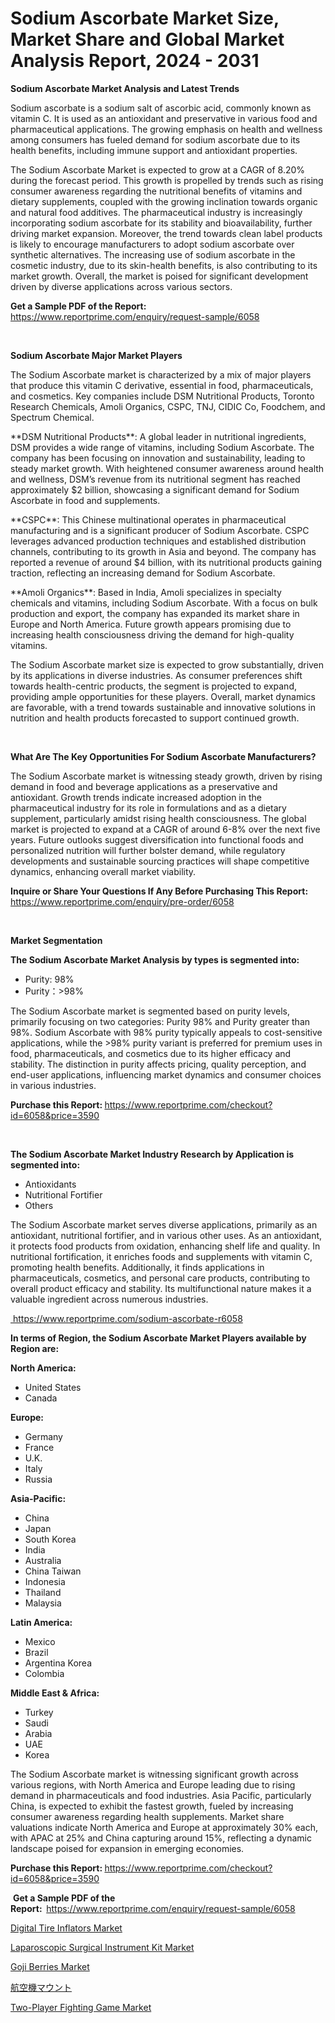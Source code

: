 <p><h1>Sodium Ascorbate Market Size, Market Share and Global Market Analysis Report, 2024 - 2031</h1></p><p><strong>Sodium Ascorbate Market Analysis and Latest Trends</strong></p>
<p><p>Sodium ascorbate is a sodium salt of ascorbic acid, commonly known as vitamin C. It is used as an antioxidant and preservative in various food and pharmaceutical applications. The growing emphasis on health and wellness among consumers has fueled demand for sodium ascorbate due to its health benefits, including immune support and antioxidant properties. </p><p>The Sodium Ascorbate Market is expected to grow at a CAGR of 8.20% during the forecast period. This growth is propelled by trends such as rising consumer awareness regarding the nutritional benefits of vitamins and dietary supplements, coupled with the growing inclination towards organic and natural food additives. The pharmaceutical industry is increasingly incorporating sodium ascorbate for its stability and bioavailability, further driving market expansion. Moreover, the trend towards clean label products is likely to encourage manufacturers to adopt sodium ascorbate over synthetic alternatives. The increasing use of sodium ascorbate in the cosmetic industry, due to its skin-health benefits, is also contributing to its market growth. Overall, the market is poised for significant development driven by diverse applications across various sectors.</p></p>
<p><strong>Get a Sample PDF of the Report:&nbsp;</strong> <a href="https://www.reportprime.com/enquiry/request-sample/6058">https://www.reportprime.com/enquiry/request-sample/6058</a></p>
<p>&nbsp;</p>
<p><strong>Sodium Ascorbate Major Market Players</strong></p>
<p><p>The Sodium Ascorbate market is characterized by a mix of major players that produce this vitamin C derivative, essential in food, pharmaceuticals, and cosmetics. Key companies include DSM Nutritional Products, Toronto Research Chemicals, Amoli Organics, CSPC, TNJ, CIDIC Co, Foodchem, and Spectrum Chemical.</p><p>**DSM Nutritional Products**: A global leader in nutritional ingredients, DSM provides a wide range of vitamins, including Sodium Ascorbate. The company has been focusing on innovation and sustainability, leading to steady market growth. With heightened consumer awareness around health and wellness, DSM’s revenue from its nutritional segment has reached approximately $2 billion, showcasing a significant demand for Sodium Ascorbate in food and supplements.</p><p>**CSPC**: This Chinese multinational operates in pharmaceutical manufacturing and is a significant producer of Sodium Ascorbate. CSPC leverages advanced production techniques and established distribution channels, contributing to its growth in Asia and beyond. The company has reported a revenue of around $4 billion, with its nutritional products gaining traction, reflecting an increasing demand for Sodium Ascorbate.</p><p>**Amoli Organics**: Based in India, Amoli specializes in specialty chemicals and vitamins, including Sodium Ascorbate. With a focus on bulk production and export, the company has expanded its market share in Europe and North America. Future growth appears promising due to increasing health consciousness driving the demand for high-quality vitamins.</p><p>The Sodium Ascorbate market size is expected to grow substantially, driven by its applications in diverse industries. As consumer preferences shift towards health-centric products, the segment is projected to expand, providing ample opportunities for these players. Overall, market dynamics are favorable, with a trend towards sustainable and innovative solutions in nutrition and health products forecasted to support continued growth.</p></p>
<p>&nbsp;</p>
<p><strong>What Are The Key Opportunities For Sodium Ascorbate Manufacturers?</strong></p>
<p><p>The Sodium Ascorbate market is witnessing steady growth, driven by rising demand in food and beverage applications as a preservative and antioxidant. Growth trends indicate increased adoption in the pharmaceutical industry for its role in formulations and as a dietary supplement, particularly amidst rising health consciousness. The global market is projected to expand at a CAGR of around 6-8% over the next five years. Future outlooks suggest diversification into functional foods and personalized nutrition will further bolster demand, while regulatory developments and sustainable sourcing practices will shape competitive dynamics, enhancing overall market viability.</p></p>
<p><strong>Inquire or Share Your Questions If Any Before Purchasing This Report:</strong> <a href="https://www.reportprime.com/enquiry/pre-order/6058">https://www.reportprime.com/enquiry/pre-order/6058</a></p>
<p>&nbsp;</p>
<p><strong>Market Segmentation</strong></p>
<p><strong>The Sodium Ascorbate Market Analysis by types is segmented into:</strong></p>
<p><ul><li>Purity: 98%</li><li>Purity：>98%</li></ul></p>
<p><p>The Sodium Ascorbate market is segmented based on purity levels, primarily focusing on two categories: Purity 98% and Purity greater than 98%. Sodium Ascorbate with 98% purity typically appeals to cost-sensitive applications, while the >98% purity variant is preferred for premium uses in food, pharmaceuticals, and cosmetics due to its higher efficacy and stability. The distinction in purity affects pricing, quality perception, and end-user applications, influencing market dynamics and consumer choices in various industries.</p></p>
<p><strong>Purchase this Report:&nbsp;</strong><a href="https://www.reportprime.com/checkout?id=6058&price=3590">https://www.reportprime.com/checkout?id=6058&price=3590</a></p>
<p>&nbsp;</p>
<p><strong>The Sodium Ascorbate Market Industry Research by Application is segmented into:</strong></p>
<p><ul><li>Antioxidants</li><li>Nutritional Fortifier</li><li>Others</li></ul></p>
<p><p>The Sodium Ascorbate market serves diverse applications, primarily as an antioxidant, nutritional fortifier, and in various other uses. As an antioxidant, it protects food products from oxidation, enhancing shelf life and quality. In nutritional fortification, it enriches foods and supplements with vitamin C, promoting health benefits. Additionally, it finds applications in pharmaceuticals, cosmetics, and personal care products, contributing to overall product efficacy and stability. Its multifunctional nature makes it a valuable ingredient across numerous industries.</p></p>
<p><a href="https://www.reportprime.com/sodium-ascorbate-r6058">&nbsp;https://www.reportprime.com/sodium-ascorbate-r6058</a></p>
<p><strong>In terms of Region, the Sodium Ascorbate Market Players available by Region are:</strong></p>
<p>
    <p> <strong> North America: </strong>
        <ul>
            <li>United States</li>
            <li>Canada</li>
        </ul>
        </p> 
    <p> <strong> Europe: </strong>
        <ul>
            <li>Germany</li>
            <li>France</li>
            <li>U.K.</li>
            <li>Italy</li>
            <li>Russia</li>
        </ul>
        </p> 
    <p> <strong> Asia-Pacific: </strong>
        <ul>
            <li>China</li>
            <li>Japan</li>
            <li>South Korea</li>
            <li>India</li>
            <li>Australia</li>
            <li>China Taiwan</li>
            <li>Indonesia</li>
            <li>Thailand</li>
            <li>Malaysia</li>
        </ul>
        </p> 
    <p> <strong> Latin America: </strong>
        <ul>
            <li>Mexico</li>
            <li>Brazil</li>
            <li>Argentina Korea</li>
            <li>Colombia</li>
        </ul>
        </p> 
    <p> <strong> Middle East & Africa: </strong>
        <ul>
            <li>Turkey</li>
            <li>Saudi</li>
            <li>Arabia</li>
            <li>UAE</li>
            <li>Korea</li>
        </ul>
    </p>
    </p>
<p><p>The Sodium Ascorbate market is witnessing significant growth across various regions, with North America and Europe leading due to rising demand in pharmaceuticals and food industries. Asia Pacific, particularly China, is expected to exhibit the fastest growth, fueled by increasing consumer awareness regarding health supplements. Market share valuations indicate North America and Europe at approximately 30% each, with APAC at 25% and China capturing around 15%, reflecting a dynamic landscape poised for expansion in emerging economies.</p></p>
<p><strong>Purchase this Report: </strong><a href="https://www.reportprime.com/checkout?id=6058&price=3590">https://www.reportprime.com/checkout?id=6058&price=3590</a></p>
<p>&nbsp;<strong>Get a Sample PDF of the Report:&nbsp;&nbsp;</strong><a href="https://www.reportprime.com/enquiry/request-sample/6058">https://www.reportprime.com/enquiry/request-sample/6058</a></p>
<p><strong></strong></p>
<p><p><a href="https://medium.com/@nathan.skinner8798456/digital-tire-inflators-market-size-growth-and-industry-analysis-by-market-segmentation-and-8dc2c1bd39dd">Digital Tire Inflators Market</a></p><p><a href="https://issuu.com/reportprime-2/docs/laparoscopic-surgical-instrument-ki_7afdfe3c572995">Laparoscopic Surgical Instrument Kit Market</a></p><p><a href="https://github.com/napierswinnyfg/Market-Research-Report-List-1/blob/main/goji-berries-market.md">Goji Berries Market</a></p><p><a href="https://medium.com/@manuelmann1976/%E5%B8%82%E5%A0%B4%E4%BA%88%E6%B8%AC-%E3%82%B0%E3%83%AD%E3%83%BC%E3%83%90%E3%83%AB%E8%88%AA%E7%A9%BA%E6%A9%9F%E3%83%9E%E3%82%A6%E3%83%B3%E3%83%88%E3%81%AE%E3%83%88%E3%83%AC%E3%83%B3%E3%83%89%E3%81%A8%E5%BD%B1%E9%9F%BF%E5%88%86%E6%9E%90-2024-2031-%E3%82%A2%E3%83%97%E3%83%AA%E3%82%B1%E3%83%BC%E3%82%B7%E3%83%A7%E3%83%B3%E5%88%A5-oem-%E4%BA%A4%E6%8F%9B-%E3%81%8A%E3%82%88%E3%81%B3%E3%82%BF%E3%82%A4%E3%83%97%E5%88%A5-%E3%82%A2%E3%83%AB%E3%83%9F%E3%83%8B%E3%82%A6%E3%83%A0%E5%90%88%E9%87%91-%E9%8B%BC%E5%90%88%E9%87%91-%E3%83%8B%E3%83%83%E3%82%B1%E3%83%AB%E5%90%88%E9%87%91-%E3%82%B4%E3%83%A0-%E3%81%9D%E3%81%AE%E4%BB%96-8f3e71377171">航空機マウント</a></p><p><a href="https://issuu.com/reportprime-2/docs/two-player-fighting-game-market-siz_4784eccdd090e9">Two-Player Fighting Game Market</a></p></p>